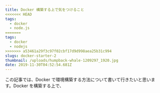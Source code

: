 ```yaml
---
title: Docker 構築する上で気をつけること
<<<<<<< HEAD
tags: 
  - docker 
  - node.js 
=======
tags:
  - docker
  - nodejs
>>>>>>> a53461a29f3c97f02cbf17d9d998aea25b31c994
slugs: docker-starter-2
thumbnail: /uploads/humpback-whale-1209297_1920.jpg
date: 2019-11-30T04:52:54.681Z
---
```


この記事では、Docker で環境構築する方法について書いて行きたいと思います。Docker を構築する上で、
